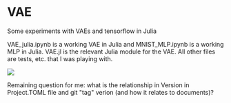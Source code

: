 # VAE
Some experiments with VAEs and tensorflow in Julia

VAE_julia.ipynb is a working VAE in Julia and MNIST_MLP.ipynb is a working MLP in Julia. VAE.jl is the relevant Julia module for the VAE. All other files are tests, etc. that I was playing with.

[![](https://img.shields.io/badge/docs-dev-blue.svg)](https://briandepasquale.github.io/VAE/dev)

Remaining question for me: what is the relationship in Version in Project.TOML file and git "tag" verion (and how it relates to documents)?

